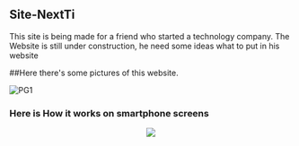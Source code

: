 ## Site-NextTi
This site is being made for a friend who started a technology company.
The Website is still under construction, he need some ideas what to put in his website

##Here there's some pictures of this website.

![PG1](https://user-images.githubusercontent.com/81423690/126530533-18461a6f-aaf3-4fe1-ac89-f5f1e66fd2f1.jpg)

### Here is How it works on smartphone screens

<div align="center"> <img src="https://user-images.githubusercontent.com/81423690/126530576-5eef3b92-0b2f-4674-9d0d-ad71a0096b57.jpg"  /> </div>
